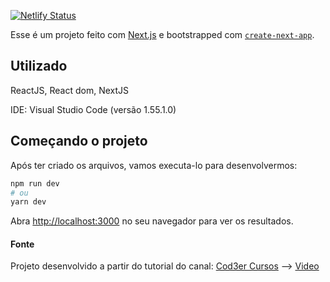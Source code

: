 [![Netlify Status](https://api.netlify.com/api/v1/badges/f66976d5-a792-4073-ac2d-0428c2405104/deploy-status)](https://app.netlify.com/sites/reacthookusestate/deploys)

Esse é um projeto feito com [Next.js](https://nextjs.org/) e bootstrapped com [`create-next-app`](https://github.com/vercel/next.js/tree/canary/packages/create-next-app).

## Utilizado

ReactJS, React dom, NextJS

IDE: Visual Studio Code (versão 1.55.1.0)

## Começando o projeto

Após ter criado os arquivos, vamos executa-lo para desenvolvermos:

```bash
npm run dev
# ou
yarn dev
```

Abra [http://localhost:3000](http://localhost:3000) no seu navegador para ver os resultados.

#### Fonte

Projeto desenvolvido a partir do tutorial do canal: [Cod3er Cursos](https://www.youtube.com/channel/UCcMcmtNSSQECjKsJA1XH5MQ) --> [Video](https://www.youtube.com/watch?v=TzufYnZUmz4&t=1385s&ab_channel=Cod3rCursos)

